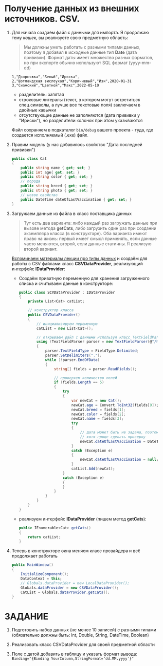 # Получение данных из внешних источников. CSV.

1. Для начала создаём файл с данными для импорта. Я продолжаю тему *кошек*, вы реализуете свою предметную область:

    >Мы должны уметь работать с разными типами данных, поэтому я добавил в исходные данные тип **Date** (дата прививки). Формат даты имеет множество разных форматов, но при экспорте обычно используют SQL формат (yyyy-mm-dd)

    ```csv
    1,"Дворняжка","Белый","Ириска",
    2,"Шотландская вислоухая","Коричневый","Изи",2020-01-31
    3,"Сиамский","Цветной","Макс",2022-05-10
    ```

    * разделитель: запятая
    * строковые литералы (текст, в котором могут встретиться спец.символы, а лучше все текстовые поля) заключаем в двойные кавычки
    * отсутствующие данные не заполняются (дата прививки у "Ириски"), но разделители колонок при этом указываются

    Файл сохраняем в подкаталог `bin/debug` вашего проекта - туда, где создается исполняемый (.exe) файл.

1. Правим модель (у нас добавилось свойство "Дата последней прививки")

    ```cs
    public class Cat
    {
        public string name { get; set; }
        public int age{ get; set; }
        public string color { get; set; }
        // порода
        public string breed { get; set; }
        public string photo { get; set; }
        // новое свойство
        public DateTime dateOfLastVaccination { get; set; }  
    }
    ```

1. Загружаем данные из файла в класс поставщика данных

    >Тут есть два варианта: либо каждый раз загружать данные при вызове метода **getCats**, либо загрузить один раз при создании экземпляра класса (в конструкторе). Оба варианта имеют право на жизнь: первый имеет смысл применять, если данные часто меняются, второй, если данные статичны. Я реализую второй вариант.

    [Вспоминаем материалы лекции про типы данных](./t5_file_types.md#csv) и создаём для работы с CSV файлами класс **CSVDataProvider**, реализующий интерфейс **IDataProvider**:

    * Создаём приватную переменную для хранения загруженного списка и считываем данные в конструкторе:

        ```cs
        public class SCVDataProvider : IDataProvider
        {
            private List<Cat> catList;

            // конструктор класса
            public CSVDataProvider()
            {
                // инициализируем переменную
                catList = new List<Cat>();

                // открываем файл с данными используя класс TextFieldParser
                using (TextFieldParser parser = new TextFieldParser(@"/home/kei/temp/test.csv"))
                {
                    parser.TextFieldType = FieldType.Delimited;
                    parser.SetDelimiters(",");
                    while (!parser.EndOfData)
                    {
                        string[] fields = parser.ReadFields();

                        // проверяем количество полей
                        if (fields.Length == 5)
                        {
                            try
                            {
                                var newCat = new Cat();
                                newCat.age = Convert.ToInt32(fields[0]);
                                newCat.breed = fields[1];
                                newCat.color = fields[2];
                                newCat.name = fields[3];
                                try
                                {
                                    // дата может быть не задана, поэтому заворачиваю в исключение
                                    // хотя проще сделать проверку
                                    newCat.dateOfLastVaccination = DateTime.Parse(fields[4]);
                                }
                                catch (Exception e)
                                {
                                    newCat.dateOfLastVaccination = null;
                                }
                                catList.Add(newCat);
                            }
                            catch (Exception e)
                            {
                            }
                        }
                    }
                }
            }
        }
        ```

    * реализуем интерфейс **IDataProvider** (пишем метод **getCats**):

        ```cs
        public IEnumerable<Cat> getCats()
        {
            return catList;
        }
        ```

1. Теперь в конструкторе окна меняем класс провайдера и всё продолжает работать

    ```cs
    public MainWindow()
    {
        InitializeComponent();
        DataContext = this;
        // Globals.dataProvider = new LocalDataProvider();
        Globals.dataProvider = new CSVDataProvider();
        CatList = Globals.dataProvider.getCats();
    }
    ```

# ЗАДАНИЕ

1. Подготовить набор данных (не менее 10 записей) с разными типами (обязательно должны быть: Int, Double, String, DateTime, Boolean)

1. Реализовать класс CSVDataProvider для своей предметной области

1. Поле с датой добавить в таблицу и указать формат вывода: `Binding="{Binding YourColumn,StringFormat='dd.MM.yyyy'}"`
